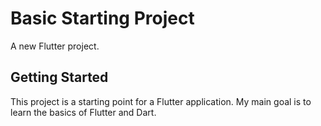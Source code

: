 # Basic Starting Project

A new Flutter project.

## Getting Started

This project is a starting point for a Flutter application.
My main goal is to learn the basics of Flutter and Dart.
